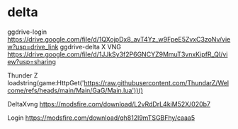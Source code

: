 # delta

ggdrive-login
https://drive.google.com/file/d/1QXojpDx8_avT4Yz_w9FpeE5ZvxC3zoNv/view?usp=drive_link
ggdrive-delta X VNG 
https://drive.google.com/file/d/1JJkSy3f2P6GNCYZ9MmuT3vnxKipfR_QI/view?usp=sharing


Thunder Z
loadstring(game:HttpGet('https://raw.githubusercontent.com/ThundarZ/Welcome/refs/heads/main/Main/GaG/Main.lua'))()



DeltaXvng
https://modsfire.com/download/L2vRdDrL4kiM52X/020b7



Login
https://modsfire.com/download/qh812l9mTSGBFhy/caaa5


